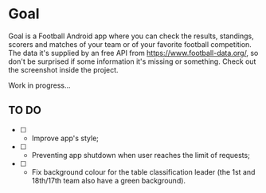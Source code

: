 # Goal
Goal is a Football Android app where you can check the results, standings, scorers and matches of your team or of your favorite football competition.
The data it's supplied by an free API from https://www.football-data.org/, so don't be surprised if some information it's missing or something.
Check out the screenshot inside the project.

Work in progress...

## TO DO
 - [ ] - Improve app's style;
 - [ ] - Preventing app shutdown when user reaches the limit of requests;
 - [ ] - Fix background colour for the table classification leader (the 1st and 18th/17th team also have a green background).
